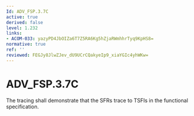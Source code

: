 ```yaml
---
Id: ADV_FSP.3.7C
active: true
derived: false
level: 1.232
links:
- ACOM-033: yazyPD4JbOIZa6T7Z5RA6Kg5hZjaRWmhhrTyq9KpHS8=
normative: true
ref: ''
reviewed: FEGJy8JlwZJev_dU9UCrCQakyeIp9_xiaYGIc4yhWKw=
---
```


# ADV_FSP.3.7C

The tracing shall demonstrate that the SFRs trace to TSFIs in the functional specification.